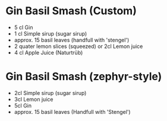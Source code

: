 # Gin Basil Smash (Custom)

- 5 cl Gin
- 1 cl Simple sirup (sugar sirup)
- approx. 15 basil leaves (handfull with 'stengel')
- 2 quater lemon slices (squeezed) or 2cl Lemon juice
- 4 cl Apple Juice (Naturtrüb)

# Gin Basil Smash (zephyr-style)

- 2cl Simple sirup (sugar sirup)
- 3cl Lemon juice
- 5cl Gin 
- approx. 15 basil leaves (Handfull with 'Stengel')
